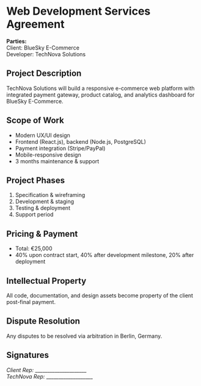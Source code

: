 # Web Development Services Agreement

**Parties:**  
Client: BlueSky E-Commerce  
Developer: TechNova Solutions

## Project Description
TechNova Solutions will build a responsive e-commerce web platform with integrated payment gateway, product catalog, and analytics dashboard for BlueSky E-Commerce.

## Scope of Work
- Modern UX/UI design  
- Frontend (React.js), backend (Node.js, PostgreSQL)  
- Payment integration (Stripe/PayPal)  
- Mobile-responsive design  
- 3 months maintenance & support

## Project Phases
1. Specification & wireframing  
2. Development & staging  
3. Testing & deployment  
4. Support period

## Pricing & Payment
- Total: €25,000  
- 40% upon contract start, 40% after development milestone, 20% after deployment

## Intellectual Property
All code, documentation, and design assets become property of the client post-final payment.

## Dispute Resolution
Any disputes to be resolved via arbitration in Berlin, Germany.

## Signatures  
_Client Rep:_ _____________________  
_TechNova Rep:_ ___________________
